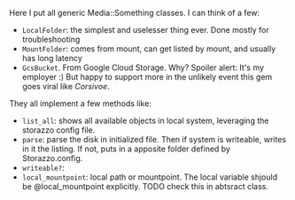  
 Here I put all generic Media::Something classes. I can think of a few:

 * `LocalFolder`: the simplest and uselesser thing ever. Done mostly for troubleshooting
 * `MountFolder`: comes from mount, can get listed by mount, and usually has long latency
 * `GcsBucket`. From Google Cloud Storage. Why? Spoiler alert: It's my employer :) But happy to support more in the unlikely event this gem goes viral like *Corsivoe*.

 They all implement a few methods like:
 
 * `list_all`: shows all available objects in local system, leveraging the storazzo config file.
 * `parse`: parse the disk in initialized file. Then if system is writeable, writes in it the listing. If not, puts in a apposite folder defined by Storazzo.config.
 * `writeable?`: 
 * `local_mountpoint`: local path or mountpoint. The local variable shjould be 
    @local_mountpoint explicitly. TODO check this in abtsract class.